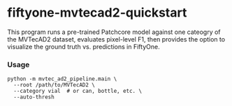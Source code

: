 # fiftyone-mvtecad2-quickstart

This program runs a pre-trained Patchcore model against one cateogry of the MVTecAD2 dataset, evaluates pixel-level F1, then provides the option to visualize the ground truth vs. predictions in FiftyOne.

### Usage

```
python -m mvtec_ad2_pipeline.main \
  --root /path/to/MVTecAD2 \
  --category vial  # or can, bottle, etc. \
  --auto-thresh
```
